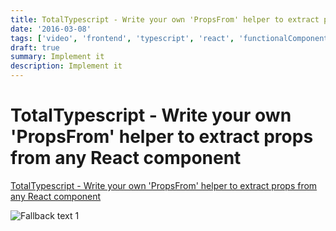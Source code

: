 ```yaml
---
title: TotalTypescript - Write your own 'PropsFrom' helper to extract props from any React component
date: '2016-03-08'
tags: ['video', 'frontend', 'typescript', 'react', 'functionalComponent', 'classComponent', 'read', 'withResume']
draft: true
summary: Implement it
description: Implement it
---
```

# TotalTypescript - Write your own 'PropsFrom' helper to extract props from any React component


[TotalTypescript - Write your own 'PropsFrom' helper to extract props from any React component](https://www.totaltypescript.com/tips/write-your-own-propsfrom-helper-to-extract-props-from-any-react-component)

![Fallback text 1](/static/assets/pasted-image-20221011205001.png)


